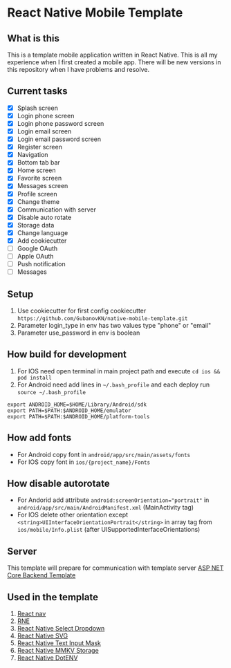 # React Native Mobile Template
## What is this
 This is a template mobile application written in React Native. This is all my experience when I first created a mobile app. There will be new versions in this repository when I have problems and resolve.
## Current tasks
- [x] Splash screen
- [x] Login phone screen
- [x] Login phone password screen
- [x] Login email screen
- [x] Login email password screen
- [x] Register screen
- [x] Navigation
- [x] Bottom tab bar
- [X] Home screen
- [X] Favorite screen
- [X] Messages screen
- [x] Profile screen
- [x] Change theme
- [x] Communication with server
- [x] Disable auto rotate
- [x] Storage data
- [x] Change language
- [x] Add cookiecutter
- [ ] Google OAuth
- [ ] Apple OAuth
- [ ] Push notification
- [ ] Messages
## Setup
 1. Use cookiecutter for first config cookiecutter ```https://github.com/GubanovKN/native-mobile-template.git```
 2. Parameter login_type in env has two values type "phone" or "email"
 3. Parameter use_password in env is boolean
## How build for development
 1. For IOS need open terminal in main project path and execute ```cd ios && pod install```
 2. For Android need add lines in ```~/.bash_profile``` and each deploy run ```source ~/.bash_profile```
  ```
  export ANDROID_HOME=$HOME/Library/Android/sdk
  export PATH=$PATH:$ANDROID_HOME/emulator
  export PATH=$PATH:$ANDROID_HOME/platform-tools
  ```
## How add fonts
 - For Android copy font in ```android/app/src/main/assets/fonts```
 - For IOS copy font in ```ios/{project_name}/Fonts```
## How disable autorotate
 - For Andorid add attribute ```android:screenOrientation="portrait"``` in ```android/app/src/main/AndroidManifest.xml``` (MainActivity tag)
 - For IOS delete other orientation except ```<string>UIInterfaceOrientationPortrait</string>``` in array tag from ```ios/mobile/Info.plist``` (after <key>UISupportedInterfaceOrientations</key>)
## Server
 This template will prepare for communication with template server [ASP NET Core Backend Template](https://github.com/GubanovKN/aspnetcore-backend-template)
## Used in the template
 1. [React nav](https://reactnavigation.org)
 2. [RNE](https://reactnativeelements.com)
 3. [React Native Select Dropdown](https://github.com/AdelRedaa97/react-native-select-dropdown)
 4. [React Native SVG](https://github.com/software-mansion/react-native-svg)
 5. [React Native Text Input Mask](https://github.com/react-native-text-input-mask/react-native-text-input-mask)
 6. [React Native MMKV Storage](https://github.com/ammarahm-ed/react-native-mmkv-storage)
 7. [React Native DotENV](https://github.com/goatandsheep/react-native-dotenv)
